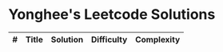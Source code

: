# Yonghee's Leetcode Solutions


| # | Title                                             | Solution                                                                                | Difficulty | Complexity |
|---|---------------------------------------------------|-----------------------------------------------------------------------------------------|------------|------------|

